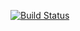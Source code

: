 [![Build Status](https://travis-ci.com/oshkola/python-lecture-notes.svg?branch=master)](https://travis-ci.com/oshkola/python-lecture-notes)
